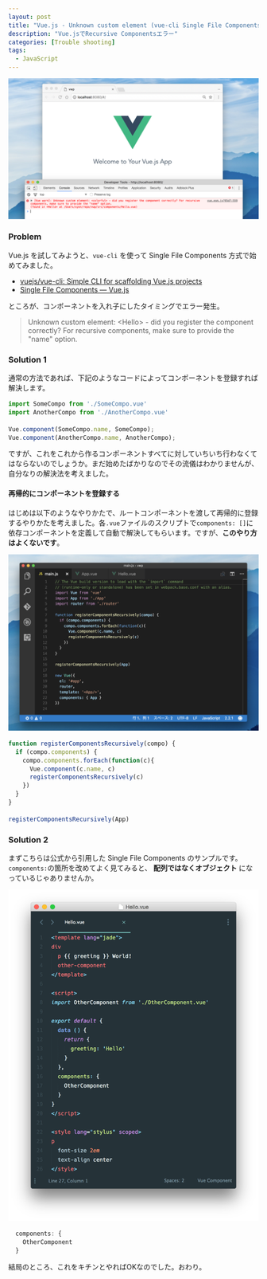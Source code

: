 ```yaml
---
layout: post
title: "Vue.js - Unknown custom element (vue-cli Single File Components)"
description: "Vue.jsでRecursive Componentsエラー"
categories: [Trouble shooting]
tags:
  - JavaScript
---
```


![Unknown custom element](/postimg/2017/03/18-a.png)

### Problem

Vue.js を試してみようと、`vue-cli` を使って Single File Components 方式で始めてみました。

- [vuejs/vue\-cli: Simple CLI for scaffolding Vue\.js projects](https://github.com/vuejs/vue-cli)
- [Single File Components — Vue\.js](https://vuejs.org/v2/guide/single-file-components.html)

ところが、コンポーネントを入れ子にしたタイミングでエラー発生。

> Unknown custom element: \<Hello\> - did you register the component correctly? For recursive components, make sure to provide the "name" option.

### Solution 1

通常の方法であれば、下記のようなコードによってコンポーネントを登録すれば解決します。

```js
import SomeCompo from './SomeCompo.vue'
import AnotherCompo from './AnotherCompo.vue'

Vue.component(SomeCompo.name, SomeCompo);
Vue.component(AnotherCompo.name, AnotherCompo);
```

ですが、これをこれから作るコンポーネントすべてに対していちいち行わなくてはならないのでしょうか。まだ始めたばかりなのでその流儀はわかりませんが、自分なりの解決法を考えました。

#### 再帰的にコンポーネントを登録する

はじめは以下のようなやりかたで、ルートコンポーネントを渡して再帰的に登録するやりかたを考えました。各`.vue`ファイルのスクリプトで`components: []`に依存コンポーネントを定義して自動で解決してもらいます。ですが、__このやり方はよくないです__。

![Register Components Recursively Function](/postimg/2017/03/18-c.png)

```js
function registerComponentsRecursively(compo) {
  if (compo.components) {
    compo.components.forEach(function(c){
      Vue.component(c.name, c)
      registerComponentsRecursively(c)
    })
  }
}

registerComponentsRecursively(App)
```

### Solution 2

まずこちらは公式から引用した Single File Components のサンプルです。`components:`の箇所を改めてよく見てみると、 __配列ではなくオブジェクト__ になっているじゃありませんか。

<img src="/postimg/2017/03/18-b.png" style="max-height:700px;">

```js
  components: {
    OtherComponent
  }
```

結局のところ、これをキチンとやればOKなのでした。おわり。
